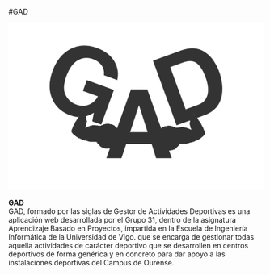 #GAD

<img class="img-logo" src="img/logo.png" alt="logo"/></br>

<strong> GAD </strong></br>
GAD, formado por las siglas de Gestor de Actividades Deportivas es una aplicación web desarrollada por el Grupo 31, dentro de la asignatura Aprendizaje Basado en Proyectos, impartida en la Escuela de Ingeniería Informática de la Universidad de Vigo. que se encarga de gestionar todas aquella actividades de carácter deportivo que se desarrollen en centros deportivos de forma genérica y en concreto para dar apoyo a las instalaciones deportivas del Campus de Ourense.
